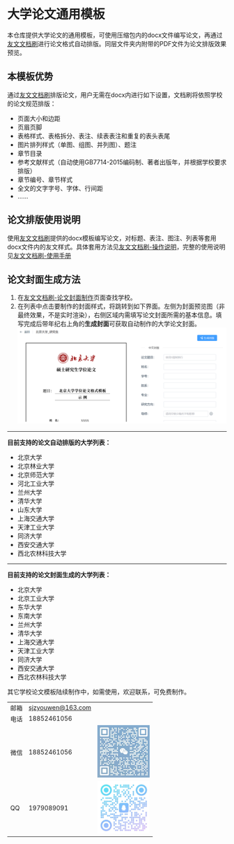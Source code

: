 # 大学论文通用模板

本仓库提供大学论文的通用模板，可使用压缩包内的docx文件编写论文，再通过[友文文档刷](https://www.wendangshua.com/)进行论文格式自动排版。同层文件夹内附带的PDF文件为论文排版效果预览。

## 本模板优势
通过[友文文档刷](https://www.wendangshua.com/)排版论文，用户无需在docx内进行如下设置，文档刷将依照学校的论文规范排版：
* 页面大小和边距
* 页眉页脚
* 表格样式、表格拆分、表注、续表表注和重复的表头表尾
* 图片排列样式（单图、组图、并列图）、题注
* 章节目录
* 参考文献样式（自动使用GB7714-2015编码制、著者出版年，并根据学校要求排版）
* 章节编号、章节样式
* 全文的文字字号、字体、行间距
* ......


## 论文排版使用说明
使用[友文文档刷](https://www.wendangshua.com/)提供的docx模板编写论文，对标题、表注、图注、列表等套用docx文件内的友文样式。具体套用方法见[友文文档刷-操作说明](https://www.wendangshua.com/blog/howto)，完整的使用说明见[友文文档刷-使用手册](https://www.wendangshua.com/blog/instruction)

## 论文封面生成方法
1. 在[友文文档刷-论文封面制作](https://www.wendangshua.com/tpl/list/thesiscover?page=1)页面查找学校。
2. 在列表中点击要制作的封面样式，将跳转到如下界面。左侧为封面预览图（非最终效果，不是实时渲染），右侧区域内需填写论文封面所需的基本信息。填写完成后带年纪右上角的**生成封面**可获取自动制作的大学论文封面。  
     ![](图片\封面制作.png)


---

**目前支持的论文自动排版的大学列表：**
* 北京大学
* 北京林业大学
* 北京师范大学
* 河北工业大学
* 兰州大学
* 清华大学
* 山东大学
* 上海交通大学
* 天津工业大学
* 同济大学
* 西安交通大学
* 西北农林科技大学

---

**目前支持的论文封面生成的大学列表：**
* 北京大学
* 北京工业大学
* 东华大学
* 东南大学
* 兰州大学
* 清华大学
* 上海交通大学
* 天津工业大学
* 同济大学
* 西安交通大学
* 西北农林科技大学


其它学校论文模板陆续制作中，如需使用，欢迎联系，可免费制作。  

|       |  |  |
| -----------   | ----------- | ----------- |
| 邮箱   | sjzyouwen@163.com        ||
| 电话      | 18852461056 ||
| 微信      |18852461056| <img src="图片\wechat.jpeg" width = "120px" />  |
| QQ   |  1979089091        |<img src="图片\qq.jpeg" width = "120px"  />|



